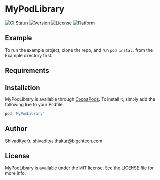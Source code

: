 # MyPodLibrary

[![CI Status](https://img.shields.io/travis/ShivadityaKr/MyPodLibrary.svg?style=flat)](https://travis-ci.org/ShivadityaKr/MyPodLibrary)
[![Version](https://img.shields.io/cocoapods/v/MyPodLibrary.svg?style=flat)](https://cocoapods.org/pods/MyPodLibrary)
[![License](https://img.shields.io/cocoapods/l/MyPodLibrary.svg?style=flat)](https://cocoapods.org/pods/MyPodLibrary)
[![Platform](https://img.shields.io/cocoapods/p/MyPodLibrary.svg?style=flat)](https://cocoapods.org/pods/MyPodLibrary)

## Example

To run the example project, clone the repo, and run `pod install` from the Example directory first.

## Requirements

## Installation

MyPodLibrary is available through [CocoaPods](https://cocoapods.org). To install
it, simply add the following line to your Podfile:

```ruby
pod 'MyPodLibrary'
```

## Author

ShivadityaKr, shivaditya.thakur@bigohtech.com

## License

MyPodLibrary is available under the MIT license. See the LICENSE file for more info.
